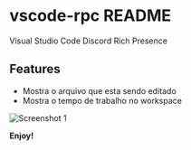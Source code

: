 # vscode-rpc README

Visual Studio Code Discord Rich Presence

## Features

* Mostra o arquivo que esta sendo editado
* Mostra o tempo de trabalho no workspace

![Screenshot 1](https://i.imgur.com/DO3fEqW.png)

**Enjoy!**
